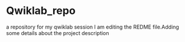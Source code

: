 # Qwiklab_repo
a repository for my qwiklab session
I am editing the REDME file.Adding some details about the project description

